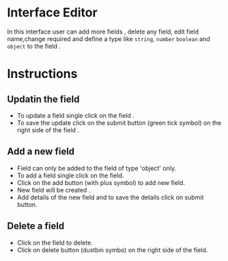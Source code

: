 # Interface Editor
In this interface user can add more fields , delete any field, edit field name,change required and define a type like `string`, `number` `boolean` and `object` to the field .   


 
# Instructions 

## Updatin the field
- To update a field single click on the field .
- To save the update click on the submit button (green tick symbol) on the right side of the field .

## Add a new field
- Field can only be added to the field of type 'object' only.
- To add a field single click on the field.
- Click on the add button (with plus symbol) to add new field.
- New field will be created .
- Add details of the new field and to save the details click on submit button.

## Delete a field
- Click on the field to delete.
- Click on delete button (dustbin symbo) on the right side of the field.


